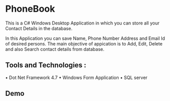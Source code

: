 # PhoneBook
This is a C# Windows Desktop Application in which you can store all your Contact Details in the database.

In this Application you can save Name, Phone Number Address and Email Id of desired persons. The main objective of appication is to Add, Edit, Delete and also Search contact details from database.

## Tools and Technologies :
• Dot Net Framework 4.7
• Windows Form Application
• SQL server

## Demo
